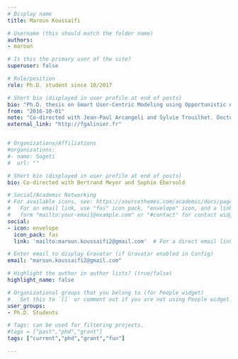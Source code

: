 ```yaml
---
# Display name
title: Maroun Koussaifi

# Username (this should match the folder name)
authors:
- maroun

# Is this the primary user of the site?
superuser: false

# Role/position
role: Ph.D. student since 10/2017

# Short bio (displayed in user profile at end of posts)
bio: "Ph.D. thesis on Smart User-Centric Modeling using Opportunistic Artefact Compositions"
from: "2016-10-01"
note: "Co-directed with Jean-Paul Arcangeli and Sylvie Trouilhet. Doctorial School Grant."
external_link: "http://fgalinier.fr"


# Organizations/Affiliations
#organizations:
#- name: Sogeti
#  url: ""

# Short bio (displayed in user profile at end of posts)
bio: Co-directed with Bertrand Meyer and Sophie Ebersold

# Social/Academic Networking
# For available icons, see: https://sourcethemes.com/academic/docs/page-builder/#icons
#   For an email link, use "fas" icon pack, "envelope" icon, and a link in the
#   form "mailto:your-email@example.com" or "#contact" for contact widget.
social:
- icon: envelope
  icon_pack: fas
  link: 'mailto:maroun.koussaifi2@gmail.com'  # For a direct email link, use "mailto:test@example.org".

# Enter email to display Gravatar (if Gravatar enabled in Config)
email: "maroun.koussaifi2@gmail.com"

# Highlight the author in author lists? (true/false)
highlight_name: false

# Organizational groups that you belong to (for People widget)
#   Set this to `[]` or comment out if you are not using People widget.
user_groups:
- Ph.D. Students

# Tags: can be used for filtering projects.
#tags = ["past","phd","grant"]
tags: ["current","phd","grant","fun"]

---
```

